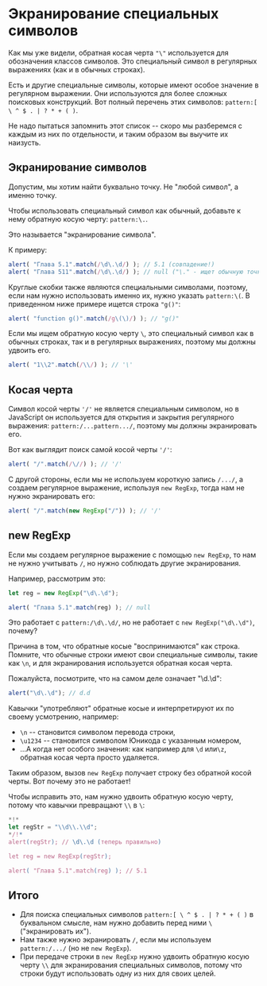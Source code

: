 
# Экранирование специальных символов

Как мы уже видели, обратная косая черта `"\"` используется для обозначения классов символов. Это специальный символ в регулярных выражениях (как и в обычных строках).

Есть и другие специальные символы, которые имеют особое значение в регулярном выражении. Они используются для более сложных поисковых конструкций. Вот полный перечень этих символов: `pattern:[ \ ^ $ . | ? * + ( )`.

Не надо пытаться запомнить этот список -- скоро мы разберемся с каждым из них по отдельности, и таким образом вы выучите их наизусть.

## Экранирование символов

Допустим, мы хотим найти буквально точку. Не "любой символ", а именно точку.

Чтобы использовать специальный символ как обычный, добавьте к нему обратную косую черту: `pattern:\.`.

Это называется "экранирование символа".

К примеру:
```js run
alert( "Глава 5.1".match(/\d\.\d/) ); // 5.1 (совпадение!)
alert( "Глава 511".match(/\d\.\d/) ); // null ("\." - ищет обычную точку)
```

Круглые скобки также являются специальными символами, поэтому, если нам нужно использовать именно их, нужно указать `pattern:\(`. В приведенном ниже примере ищется строка `"g()"`:

```js run
alert( "function g()".match(/g\(\)/) ); // "g()"
```

Если мы ищем обратную косую черту `\`, это специальный символ как в обычных строках, так и в регулярных выражениях, поэтому мы должны удвоить его.

```js run
alert( "1\\2".match(/\\/) ); // '\'
```

## Косая черта

Символ косой черты `'/'` не является специальным символом, но в JavaScript он используется для открытия и закрытия регулярного выражения: `pattern:/...pattern.../`, поэтому мы должны экранировать его.

Вот как выглядит поиск самой косой черты `'/'`:

```js run
alert( "/".match(/\//) ); // '/'
```

С другой стороны, если мы не используем короткую запись `/.../`, а создаем регулярное выражение, используя `new RegExp`, тогда нам не нужно экранировать его:

```js run
alert( "/".match(new RegExp("/")) ); // '/'
```

## new RegExp

Если мы создаем регулярное выражение с помощью `new RegExp`, то нам не нужно учитывать `/`, но нужно соблюдать другие экранирования.

Например, рассмотрим это:

```js run
let reg = new RegExp("\d\.\d");

alert( "Глава 5.1".match(reg) ); // null
```

Это работает с `pattern:/\d\.\d/`, но не работает с `new RegExp("\d\.\d")`, почему?

Причина в том, что обратные косые "воспринимаются" как строка. Помните, что обычные строки имеют свои специальные символы, такие как `\n`, и для экранирования используется обратная косая черта.

Пожалуйста, посмотрите, что на самом деле означает "\d\.\d":

```js run
alert("\d\.\d"); // d.d
```

Кавычки "употребляют" обратные косые и интерпретируют их по своему усмотрению, например:

- `\n` -- становится символом перевода строки,
- `\u1234` -- становится символом Юникода с указанным номером,
- ...А когда нет особого значения: как например для `\d` или`\z`, обратная косая черта просто удаляется.

Таким образом, вызов `new RegExp` получает строку без обратной косой черты. Вот почему это не работает!

Чтобы исправить это, нам нужно удвоить обратную косую черту, потому что кавычки превращают `\\` в `\`:

```js run
*!*
let regStr = "\\d\\.\\d";
*/!*
alert(regStr); // \d\.\d (теперь правильно)

let reg = new RegExp(regStr);

alert( "Глава 5.1".match(reg) ); // 5.1
```

## Итого

- Для поиска специальных символов `pattern:[ \ ^ $ . | ? * + ( )` в буквальном смысле, нам нужно добавить перед ними `\` ("экранировать их").
- Нам также нужно экранировать `/`, если мы используем `pattern:/.../` (но не `new RegExp`).
- При передаче строки в `new RegExp` нужно удвоить обратную косую черту `\\` для экранирования специальных символов, потому что строки будут использовать одну из них для своих целей.
